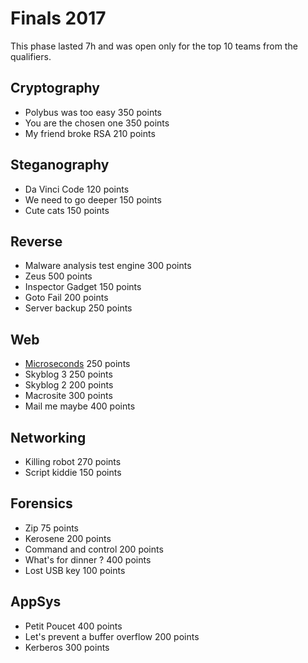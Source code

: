 # Finals 2017

This phase lasted 7h and was open only for the top 10 teams from the qualifiers.

## Cryptography

* Polybus was too easy 350 points
* You are the chosen one 350 points
* My friend broke RSA 210 points

## Steganography
* Da Vinci Code 120 points
* We need to go deeper 150 points
* Cute cats 150 points

## Reverse
* Malware analysis test engine 300 points
* Zeus 500 points
* Inspector Gadget 150 points
* Goto Fail 200 points
* Server backup 250 points

## Web
* [Microseconds](web/microseconds) 250 points
* Skyblog 3 250 points
* Skyblog 2 200 points
* Macrosite 300 points
* Mail me maybe 400 points

## Networking
* Killing robot 270 points
* Script kiddie 150 points

## Forensics
* Zip 75 points
* Kerosene 200 points
* Command and control 200 points
* What's for dinner ? 400 points
* Lost USB key 100 points

## AppSys
* Petit Poucet 400 points
* Let's prevent a buffer overflow 200 points
* Kerberos 300 points
